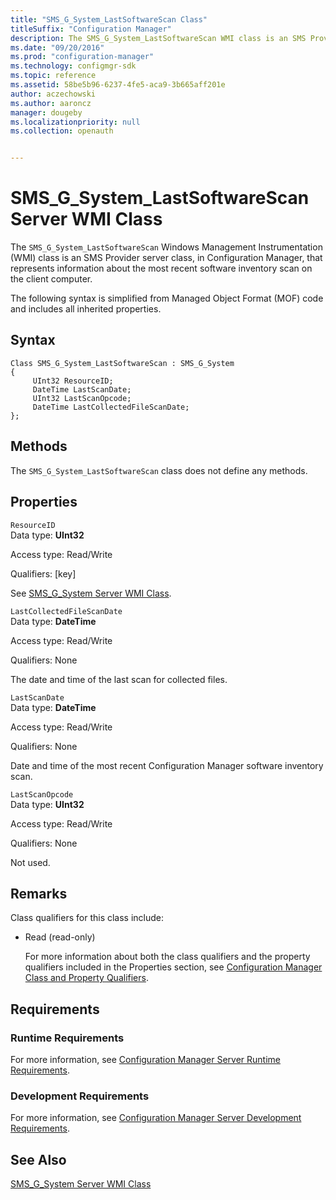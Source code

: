 ```yaml
---
title: "SMS_G_System_LastSoftwareScan Class"
titleSuffix: "Configuration Manager"
description: The SMS_G_System_LastSoftwareScan WMI class is an SMS Provider server class that represents information about the most recent software inventory scan on the client computer.
ms.date: "09/20/2016"
ms.prod: "configuration-manager"
ms.technology: configmgr-sdk
ms.topic: reference
ms.assetid: 58be5b96-6237-4fe5-aca9-3b665aff201e
author: aczechowski
ms.author: aaroncz
manager: dougeby
ms.localizationpriority: null
ms.collection: openauth


---
```

# SMS_G_System_LastSoftwareScan Server WMI Class
The `SMS_G_System_LastSoftwareScan` Windows Management Instrumentation (WMI) class is an SMS Provider server class, in Configuration Manager, that represents information about the most recent software inventory scan on the client computer.  

 The following syntax is simplified from Managed Object Format (MOF) code and includes all inherited properties.  

## Syntax  

```  
Class SMS_G_System_LastSoftwareScan : SMS_G_System  
{  
     UInt32 ResourceID;  
     DateTime LastScanDate;  
     UInt32 LastScanOpcode;  
     DateTime LastCollectedFileScanDate;  
};  
```  

## Methods  
 The `SMS_G_System_LastSoftwareScan` class does not define any methods.  

## Properties  
 `ResourceID`  
 Data type: **UInt32**  

 Access type: Read/Write  

 Qualifiers: [key]  

 See [SMS_G_System Server WMI Class](../../../../../develop/reference/core/clients/manage/sms_g_system-server-wmi-class.md).  

 `LastCollectedFileScanDate`  
 Data type: **DateTime**  

 Access type: Read/Write  

 Qualifiers: None  

 The date and time of the last scan for collected files.  

 `LastScanDate`  
 Data type: **DateTime**  

 Access type: Read/Write  

 Qualifiers: None  

 Date and time of the most recent Configuration Manager software inventory scan.  

 `LastScanOpcode`  
 Data type: **UInt32**  

 Access type: Read/Write  

 Qualifiers: None  

 Not used.  

## Remarks  
 Class qualifiers for this class include:  

- Read (read-only)  

  For more information about both the class qualifiers and the property qualifiers included in the Properties section, see [Configuration Manager Class and Property Qualifiers](../../../../../develop/reference/misc/class-and-property-qualifiers.md).  

## Requirements  

### Runtime Requirements  
 For more information, see [Configuration Manager Server Runtime Requirements](../../../../../develop/core/reqs/server-runtime-requirements.md).  

### Development Requirements  
 For more information, see [Configuration Manager Server Development Requirements](../../../../../develop/core/reqs/server-development-requirements.md).  

## See Also  
 [SMS_G_System Server WMI Class](../../../../../develop/reference/core/clients/manage/sms_g_system-server-wmi-class.md)
